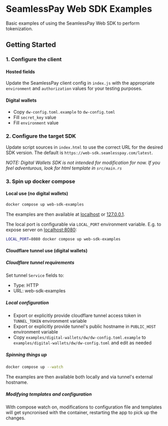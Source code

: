 # SeamlessPay Web SDK Examples

Basic examples of using the SeamlessPay Web SDK to perform tokenization.

## Getting Started

### 1. Configure the client

#### Hosted fields

Update the SeamlessPay client config in `index.js` with the appropriate `environment` and `authorization` values for your testing purposes.

#### Digital wallets

- Copy `dw-config.toml.example` to `dw-config.toml`
- Fill `secret_key` value
- Fill `environment` value

### 2. Configure the target SDK

Update script sources in `index.html` to use the correct URL for the desired SDK version. The default is `https://web-sdk.seamlesspay.com/latest`.

_NOTE: Digital Wallets SDK is not intended for modification for now. If you feel adventurous, look for html template in `src/main.rs`_

### 3. Spin up docker compose

#### Local use (no digital wallets)

```sh
docker compose up web-sdk-examples
```

The examples are then available at [localhost](http://localhost) or [127.0.0.1](http://127.0.0.1/).

The local port is configurable via `LOCAL_PORT` environment variable. E.g. to expose server on [localhost:8080](http://localhost:8080):

```sh
LOCAL_PORT=8080 docker compose up web-sdk-examples
```

#### Cloudflare tunnel use (digital wallets)

##### Cloudflare tunnel requirements

Set tunnel `Service` fields to:

- Type: HTTP
- URL: web-sdk-examples

##### Local configuration

- Export or explicitly provide cloudflare tunnel access token in `TUNNEL_TOKEN` environment variable
- Export or explicitly provide tunnel's public hostname in `PUBLIC_HOST` environment variable
- Copy `examples/digital-wallets/dw/dw-config.toml.example` to `examples/digital-wallets/dw/dw-config.toml` and edit as needed

##### Spinning things up

```sh
docker compose up --watch
```

The examples are then available both locally and via tunnel's external hostname.

##### Modifying templates and configuration

With compose watch on, modifications to configuration file and templates will get syncronised with the container, restarting the app to pick up the changes.
